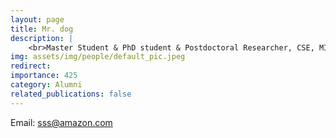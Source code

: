 ```yaml
---
layout: page
title: Mr. dog
description: |
    <br>Master Student & PhD student & Postdoctoral Researcher, CSE, MIT<br>Sep 2018 -- Jul 2023<br><span style='color:blue'>Director, Amazon Science</span>
img: assets/img/people/default_pic.jpeg
redirect: 
importance: 425
category: Alumni
related_publications: false
---
```

Email: [sss@amazon.com](mailto:sss@amazon.com)
